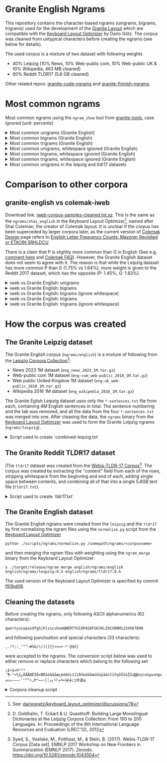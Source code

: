 # Granite English Ngrams

This repository contains the character-based ngrams (unigrams, bigrams, trigrams) used for the development of the [Granite Layout](https://github.com/fohrloop/granite-layout) which are compatible with the [Keyboard Layout Optimizer](https://github.com/dariogoetz/keyboard_layout_optimizer) by Dario Götz. The corpus was cleaned from untypical characters before creating the ngrams (see below for details).

The used  corpus is a mixture of two dataset with following weights

- 40% Leipzig (10% News, 10% Web-public com, 10% Web-public UK & 10% Wikipedia, 463 MB cleaned)
- 60% Reddit TLDR17 (5.6 GB cleaned)

Other related repos: [granite-code-ngrams](https://github.com/fohrloop/granite-code-ngrams) and [granite-finnish-ngrams](https://github.com/fohrloop/granite-finnish-ngrams).

# Most common ngrams

Most common ngrams using the `ngram_show` tool from [granite-tools](https://github.com/fohrloop/granite-tools), case ignored (unit: percents)
<details>
<summary>Most common unigrams (Granite English)</summary>

```
──────────────────── english ─────────────────────
   1: ␣ ▇▇▇▇▇▇▇▇▇▇▇▇▇▇▇▇▇▇▇▇▇▇▇ 17.74
   2: e ▇▇▇▇▇▇▇▇▇▇▇▇ 9.40
   3: t ▇▇▇▇▇▇▇▇▇ 7.27
   4: a ▇▇▇▇▇▇▇▇ 6.39
   5: o ▇▇▇▇▇▇▇▇ 6.01
   6: i ▇▇▇▇▇▇▇▇ 5.82
   7: n ▇▇▇▇▇▇▇ 5.42
   8: s ▇▇▇▇▇▇▇ 5.04
   9: r ▇▇▇▇▇▇ 4.50
  10: h ▇▇▇▇▇ 3.91
  11: l ▇▇▇▇ 3.28
  12: d ▇▇▇▇ 3.01
  13: u ▇▇▇ 2.28
  14: c ▇▇▇ 2.20
  15: m ▇▇▇ 2.09
  16: g ▇▇ 1.75
  17: y ▇▇ 1.66
  18: f ▇▇ 1.65
  19: w ▇▇ 1.61
  20: p ▇▇ 1.57
  21: b ▇▇ 1.25
  22: . ▇ 0.99
  23: v ▇ 0.85
  24: , ▇ 0.81
  25: k ▇ 0.73
  26: ⏎ ▇ 0.53
  27: ' ▇ 0.40
  28: x  0.16
  29: "  0.16
  30: -  0.16
  31: j  0.15
  32: 0  0.14
  33: 1  0.12
  34: (  0.10
  35: )  0.09
  36: 2  0.09
  37: q  0.07
  38: z  0.07
  39: 3  0.05
  40: 5  0.05
```
</details>

<details>
<summary>Most common bigrams (Granite English)</summary>

```
──────────────────── english ─────────────────────
   1: e␣ ▇▇▇▇▇▇▇▇▇▇▇▇▇▇▇▇▇▇▇▇▇▇ 2.94
   2: ␣t ▇▇▇▇▇▇▇▇▇▇▇▇▇▇▇▇▇▇ 2.47
   3: ␣a ▇▇▇▇▇▇▇▇▇▇▇▇▇▇▇ 2.02
   4: th ▇▇▇▇▇▇▇▇▇▇▇▇▇▇▇ 2.01
   5: s␣ ▇▇▇▇▇▇▇▇▇▇▇▇▇ 1.77
   6: t␣ ▇▇▇▇▇▇▇▇▇▇▇▇▇ 1.74
   7: he ▇▇▇▇▇▇▇▇▇▇▇▇ 1.66
   8: in ▇▇▇▇▇▇▇▇▇▇▇ 1.53
   9: d␣ ▇▇▇▇▇▇▇▇▇▇▇ 1.52
  10: ␣i ▇▇▇▇▇▇▇▇▇▇▇ 1.45
  11: an ▇▇▇▇▇▇▇▇▇ 1.21
  12: er ▇▇▇▇▇▇▇▇▇ 1.18
  13: ␣s ▇▇▇▇▇▇▇▇▇ 1.18
  14: n␣ ▇▇▇▇▇▇▇▇ 1.12
  15: ␣w ▇▇▇▇▇▇▇▇ 1.09
  16: re ▇▇▇▇▇▇▇▇ 1.07
  17: ␣o ▇▇▇▇▇▇▇ 0.99
  18: y␣ ▇▇▇▇▇▇▇ 0.97
  19: on ▇▇▇▇▇▇▇ 0.93
  20: r␣ ▇▇▇▇▇▇▇ 0.91
  21: nd ▇▇▇▇▇▇ 0.85
  22: o␣ ▇▇▇▇▇▇ 0.85
  23: at ▇▇▇▇▇▇ 0.83
  24: ␣h ▇▇▇▇▇▇ 0.81
  25: ␣b ▇▇▇▇▇▇ 0.80
  26: ,␣ ▇▇▇▇▇▇ 0.79
  27: ng ▇▇▇▇▇▇ 0.78
  28: en ▇▇▇▇▇▇ 0.78
  29: ␣m ▇▇▇▇▇▇ 0.77
  30: to ▇▇▇▇▇▇ 0.77
  31: ␣c ▇▇▇▇▇▇ 0.75
  32: ou ▇▇▇▇▇▇ 0.75
  33: or ▇▇▇▇▇ 0.73
  34: it ▇▇▇▇▇ 0.73
  35: ha ▇▇▇▇▇ 0.70
  36: ␣f ▇▇▇▇▇ 0.69
  37: st ▇▇▇▇▇ 0.67
  38: es ▇▇▇▇▇ 0.67
  39: te ▇▇▇▇▇ 0.64
  40: ed ▇▇▇▇▇ 0.64

```
</details>

<details>
<summary>Most common trigrams (Granite English)</summary>

```
──────────────────── english ─────────────────────
   1: ␣th ▇▇▇▇▇▇▇▇▇▇▇▇▇▇▇▇▇▇▇▇ 1.49
   2: the ▇▇▇▇▇▇▇▇▇▇▇▇▇▇▇▇ 1.17
   3: he␣ ▇▇▇▇▇▇▇▇▇▇▇▇▇ 0.97
   4: ing ▇▇▇▇▇▇▇▇▇ 0.67
   5: ␣an ▇▇▇▇▇▇▇▇▇ 0.66
   6: nd␣ ▇▇▇▇▇▇▇▇▇ 0.64
   7: ␣to ▇▇▇▇▇▇▇▇ 0.62
   8: and ▇▇▇▇▇▇▇▇ 0.59
   9: ng␣ ▇▇▇▇▇▇▇▇ 0.59
  10: to␣ ▇▇▇▇▇▇▇▇ 0.56
  11: ed␣ ▇▇▇▇▇▇▇ 0.50
  12: ␣in ▇▇▇▇▇▇ 0.44
  13: er␣ ▇▇▇▇▇▇ 0.42
  14: ␣of ▇▇▇▇▇▇ 0.42
  15: ␣a␣ ▇▇▇▇▇▇ 0.42
  16: of␣ ▇▇▇▇▇ 0.38
  17: ␣i␣ ▇▇▇▇▇ 0.37
  18: at␣ ▇▇▇▇▇ 0.36
  19: is␣ ▇▇▇▇▇ 0.36
  20: e␣t ▇▇▇▇▇ 0.35
  21: re␣ ▇▇▇▇▇ 0.34
  22: in␣ ▇▇▇▇ 0.33
  23: ␣be ▇▇▇▇ 0.32
  24: ␣co ▇▇▇▇ 0.31
  25: as␣ ▇▇▇▇ 0.31
  26: on␣ ▇▇▇▇ 0.30
  27: e␣a ▇▇▇▇ 0.30
  28: s␣a ▇▇▇▇ 0.30
  29: ␣ha ▇▇▇▇ 0.29
  30: hat ▇▇▇▇ 0.29
  31: or␣ ▇▇▇▇ 0.29
  32: her ▇▇▇▇ 0.28
  33: ly␣ ▇▇▇▇ 0.27
  34: ␣re ▇▇▇▇ 0.27
  35: t␣t ▇▇▇▇ 0.27
  36: d␣t ▇▇▇▇ 0.27
  37: ion ▇▇▇▇ 0.26
  38: ␣wa ▇▇▇▇ 0.26
  39: tha ▇▇▇ 0.26
  40: for ▇▇▇ 0.26
```

</details>


<details>
<summary>Most common unigrams, whitespace ignored (Granite English)</summary>

```
──────────────────── english ─────────────────────
   1: e ▇▇▇▇▇▇▇▇▇▇▇▇▇▇▇▇▇▇▇▇▇▇▇ 11.50
   2: t ▇▇▇▇▇▇▇▇▇▇▇▇▇▇▇▇▇▇ 8.89
   3: a ▇▇▇▇▇▇▇▇▇▇▇▇▇▇▇▇ 7.82
   4: o ▇▇▇▇▇▇▇▇▇▇▇▇▇▇▇ 7.36
   5: i ▇▇▇▇▇▇▇▇▇▇▇▇▇▇ 7.13
   6: n ▇▇▇▇▇▇▇▇▇▇▇▇▇ 6.63
   7: s ▇▇▇▇▇▇▇▇▇▇▇▇ 6.17
   8: r ▇▇▇▇▇▇▇▇▇▇▇ 5.51
   9: h ▇▇▇▇▇▇▇▇▇▇ 4.79
  10: l ▇▇▇▇▇▇▇▇ 4.02
  11: d ▇▇▇▇▇▇▇ 3.68
  12: u ▇▇▇▇▇▇ 2.79
  13: c ▇▇▇▇▇ 2.69
  14: m ▇▇▇▇▇ 2.56
  15: g ▇▇▇▇ 2.15
  16: y ▇▇▇▇ 2.03
  17: f ▇▇▇▇ 2.02
  18: w ▇▇▇▇ 1.97
  19: p ▇▇▇▇ 1.92
  20: b ▇▇▇ 1.53
  21: . ▇▇ 1.22
  22: v ▇▇ 1.04
  23: , ▇▇ 0.99
  24: k ▇▇ 0.89
  25: ' ▇ 0.49
  26: x  0.20
  27: "  0.20
  28: -  0.19
  29: j  0.19
  30: 0  0.17
  31: 1  0.14
  32: (  0.12
  33: )  0.11
  34: 2  0.11
  35: q  0.09
  36: z  0.08
  37: 3  0.06
  38: 5  0.06
  39: ?  0.06
  40: :  0.05
```
</details>

<details>
<summary>Most common bigrams, whitespace ignored (Granite English)</summary>

```
──────────────────── english ─────────────────────
   1: th ▇▇▇▇▇▇▇▇▇▇▇▇▇▇▇▇▇▇▇▇▇▇ 3.14
   2: he ▇▇▇▇▇▇▇▇▇▇▇▇▇▇▇▇▇▇ 2.60
   3: in ▇▇▇▇▇▇▇▇▇▇▇▇▇▇▇▇▇ 2.39
   4: an ▇▇▇▇▇▇▇▇▇▇▇▇▇ 1.90
   5: er ▇▇▇▇▇▇▇▇▇▇▇▇▇ 1.84
   6: re ▇▇▇▇▇▇▇▇▇▇▇▇ 1.67
   7: on ▇▇▇▇▇▇▇▇▇▇ 1.46
   8: nd ▇▇▇▇▇▇▇▇▇ 1.33
   9: at ▇▇▇▇▇▇▇▇▇ 1.30
  10: ng ▇▇▇▇▇▇▇▇▇ 1.23
  11: en ▇▇▇▇▇▇▇▇▇ 1.22
  12: to ▇▇▇▇▇▇▇▇ 1.21
  13: ou ▇▇▇▇▇▇▇▇ 1.17
  14: or ▇▇▇▇▇▇▇▇ 1.15
  15: it ▇▇▇▇▇▇▇▇ 1.14
  16: ha ▇▇▇▇▇▇▇▇ 1.10
  17: st ▇▇▇▇▇▇▇ 1.05
  18: es ▇▇▇▇▇▇▇ 1.04
  19: te ▇▇▇▇▇▇▇ 1.00
  20: ed ▇▇▇▇▇▇▇ 1.00
  21: ar ▇▇▇▇▇▇▇ 0.98
  22: al ▇▇▇▇▇▇▇ 0.97
  23: ti ▇▇▇▇▇▇▇ 0.96
  24: is ▇▇▇▇▇▇▇ 0.95
  25: ve ▇▇▇▇▇▇▇ 0.93
  26: me ▇▇▇▇▇▇ 0.89
  27: as ▇▇▇▇▇▇ 0.87
  28: nt ▇▇▇▇▇▇ 0.85
  29: hi ▇▇▇▇▇▇ 0.81
  30: se ▇▇▇▇▇▇ 0.81
  31: le ▇▇▇▇▇▇ 0.78
  32: ea ▇▇▇▇▇ 0.75
  33: ll ▇▇▇▇▇ 0.72
  34: of ▇▇▇▇▇ 0.69
  35: ne ▇▇▇▇▇ 0.67
  36: co ▇▇▇▇ 0.63
  37: ro ▇▇▇▇ 0.62
  38: de ▇▇▇▇ 0.60
  39: be ▇▇▇▇ 0.59
  40: ri ▇▇▇▇ 0.58
```
</details>


<details>
<summary>Most common trigrams, whitespace ignored (Granite English)</summary>

```
──────────────────── english ─────────────────────
   1: the ▇▇▇▇▇▇▇▇▇▇▇▇▇▇▇▇▇▇▇▇ 2.49
   2: ing ▇▇▇▇▇▇▇▇▇▇▇ 1.43
   3: and ▇▇▇▇▇▇▇▇▇▇ 1.26
   4: hat ▇▇▇▇▇ 0.61
   5: her ▇▇▇▇▇ 0.60
   6: ion ▇▇▇▇▇ 0.56
   7: tha ▇▇▇▇ 0.55
   8: for ▇▇▇▇ 0.55
   9: ent ▇▇▇▇ 0.53
  10: thi ▇▇▇▇ 0.50
  11: all ▇▇▇▇ 0.47
  12: tio ▇▇▇▇ 0.45
  13: ver ▇▇▇ 0.42
  14: you ▇▇▇ 0.42
  15: ter ▇▇▇ 0.40
  16: ere ▇▇▇ 0.38
  17: his ▇▇▇ 0.38
  18: ith ▇▇▇ 0.36
  19: wit ▇▇▇ 0.35
  20: was ▇▇▇ 0.33
  21: eve ▇▇▇ 0.33
  22: ati ▇▇▇ 0.33
  23: out ▇▇▇ 0.33
  24: rea ▇▇▇ 0.32
  25: ate ▇▇▇ 0.32
  26: are ▇▇▇ 0.31
  27: ome ▇▇ 0.29
  28: hin ▇▇ 0.29
  29: ave ▇▇ 0.28
  30: ers ▇▇ 0.28
  31: one ▇▇ 0.28
  32: our ▇▇ 0.27
  33: ted ▇▇ 0.26
  34: hav ▇▇ 0.25
  35: not ▇▇ 0.25
  36: com ▇▇ 0.25
  37: con ▇▇ 0.25
  38: but ▇▇ 0.24
  39: sta ▇▇ 0.24
  40: n't ▇▇ 0.24
```
</details>

<details>
<summary>Most common unigrams in the leipzig and tldr17 datasets</summary>

This compares `leipzig` to `tldr17` dataset.

```
─────────────────────leipzig────────────────────── ──────────────────────tldr17──────────────────────
 1: ␣ ▇▇▇▇▇▇▇▇▇▇▇▇▇▇▇▇▇▇▇▇▇▇▇▇▇ 15.84                1 ( +0): ␣ ▇▇▇▇▇▇▇▇▇▇▇▇▇▇▇▇▇▇▇▇▇▇▇▇▇ 19.00
 2: e ▇▇▇▇▇▇▇▇▇▇▇▇▇▇▇ 9.67                           2 ( +0): e ▇▇▇▇▇▇▇▇▇▇▇▇ 9.23
 3: t ▇▇▇▇▇▇▇▇▇▇▇ 7.15                               3 ( +0): t ▇▇▇▇▇▇▇▇▇▇ 7.35
 4: a ▇▇▇▇▇▇▇▇▇▇ 6.63                                4 ( +0): a ▇▇▇▇▇▇▇▇ 6.23
 5: o ▇▇▇▇▇▇▇▇▇▇ 6.06                                5 ( +0): o ▇▇▇▇▇▇▇▇ 5.99
 6: i ▇▇▇▇▇▇▇▇▇ 5.93                                 6 ( +0): i ▇▇▇▇▇▇▇▇ 5.75
 7: n ▇▇▇▇▇▇▇▇▇ 5.69                                 7 ( +0): n ▇▇▇▇▇▇▇ 5.24
 8: s ▇▇▇▇▇▇▇▇ 5.33                                  8 ( +0): s ▇▇▇▇▇▇ 4.85
 9: r ▇▇▇▇▇▇▇▇ 5.12                                  9 ( +0): r ▇▇▇▇▇ 4.09
10: h ▇▇▇▇▇▇ 3.66                                   10 ( +0): h ▇▇▇▇▇ 4.08
11: l ▇▇▇▇▇ 3.35                                    11 ( +0): l ▇▇▇▇ 3.23
12: d ▇▇▇▇▇ 3.02                                    12 ( +0): d ▇▇▇▇ 3.00
13: c ▇▇▇▇ 2.65                                     13 ( +1): u ▇▇▇ 2.29
14: u ▇▇▇▇ 2.26                                     14 ( +1): m ▇▇▇ 2.16
15: m ▇▇▇ 1.99                                      15 ( -2): c ▇▇ 1.89
16: p ▇▇▇ 1.75                                      16 ( +2): g ▇▇ 1.83
17: f ▇▇▇ 1.75                                      17 ( +2): y ▇▇ 1.82
18: g ▇▇▇ 1.64                                      18 ( +2): w ▇▇ 1.75
19: y ▇▇ 1.43                                       19 ( -2): f ▇▇ 1.59
20: w ▇▇ 1.41                                       20 ( -4): p ▇▇ 1.45
21: b ▇▇ 1.22                                       21 ( +0): b ▇▇ 1.27
22: . ▇ 0.92                                        22 ( +0): . ▇ 1.05
23: v ▇ 0.90                                        23 ( +0): v ▇ 0.82
24: ⏎ ▇ 0.86                                        24 ( +2): k ▇ 0.82
25: , ▇ 0.81                                        25 ( +0): , ▇ 0.80
26: k ▇ 0.60                                        26 ( +1): ' ▇ 0.49
27: '  0.26                                         27 ( -3): ⏎  0.31
28: -  0.23                                         28 ( +5): j  0.16
29: 0  0.20                                         29 ( +3): x  0.16
30: "  0.19                                         30 ( +0): "  0.14
31: 1  0.18                                         31 ( +7): (  0.11
32: x  0.17                                         32 ( -4): -  0.11
33: j  0.14                                         33 ( +6): )  0.11
34: 2  0.13                                         34 ( -5): 0  0.09
35: q  0.09                                         35 ( -4): 1  0.07
36: z  0.08                                         36 (+11): ?  0.07
37: 9  0.08                                         37 ( -3): 2  0.06
38: (  0.07                                         38 ( -2): z  0.06
39: )  0.07                                         39 ( -4): q  0.06
40: 3  0.06                                         40 (+10): /  0.05
47: ?  0.03                                         42 ( -2): 3  0.04
50: /  0.02                                         48 (-11): 9  0.02
```
</details>

# Comparison to other corpora

## granite-english vs colemak-iweb

Download link: [iweb-corpus-samples-cleaned.txt.xz](https://colemak.com/pub/corpus/iweb-corpus-samples-cleaned.txt.xz). This is the same as the `ngrams/shai_english` in the Keyboard Layout Optimizer[^shai], named after Shai Coleman, the creator of Colemak layout. It is unclear if the corpus has been superceded by larger corpora later, as the current version of [Colemak Design](https://colemak.com/Design) page refers to [English Letter Frequency Counts: Mayzner Revisited or ETAOIN SRHLDCU](https://norvig.com/mayzner.html)

There is a claim that P is slightly more common than G in English (See e.g. [comment here](https://forum.colemak.com/topic/362-dear-shai-g-is-more-frequent-than-p/#p2357) and [Colemak FAQ](https://colemak.com/Design_FAQ)). However, the Granite English dataset does not seem to agree with it. The reason is that while the Leipzig dataset has more common P than G (1.75% vs 1.64%), more weight is given to the Reddit 2017 dataset, which has the opposite (P: 1.45%, G: 1.83%).

<details>
<summary>iweb vs Granite English: unigrams</summary>

```
───────────────────────iweb─────────────────────── ─────────────────────english──────────────────────
 1: ␣  ▇▇▇▇▇▇▇▇▇▇▇▇▇▇▇▇▇▇▇▇▇▇▇ 16.84                1 (+0): ␣   ▇▇▇▇▇▇▇▇▇▇▇▇▇▇▇▇▇▇▇▇▇▇▇▇ 17.74
 2: e  ▇▇▇▇▇▇▇▇▇▇▇▇▇ 9.59                           2 (+0): e   ▇▇▇▇▇▇▇▇▇▇▇▇▇ 9.40
 3: t  ▇▇▇▇▇▇▇▇▇▇ 7.28                              3 (+0): t   ▇▇▇▇▇▇▇▇▇▇ 7.27
 4: a  ▇▇▇▇▇▇▇▇▇ 6.50                               4 (+0): a   ▇▇▇▇▇▇▇▇▇ 6.39
 5: o  ▇▇▇▇▇▇▇▇ 6.22                                5 (+0): o   ▇▇▇▇▇▇▇▇ 6.01
 6: i  ▇▇▇▇▇▇▇▇ 5.81                                6 (+0): i   ▇▇▇▇▇▇▇▇ 5.82
 7: n  ▇▇▇▇▇▇▇▇ 5.54                                7 (+0): n   ▇▇▇▇▇▇▇ 5.42
 8: s  ▇▇▇▇▇▇▇ 5.24                                 8 (+0): s   ▇▇▇▇▇▇▇ 5.04
 9: r  ▇▇▇▇▇▇▇ 4.93                                 9 (+0): r   ▇▇▇▇▇▇ 4.50
10: h  ▇▇▇▇▇ 3.73                                  10 (+0): h   ▇▇▇▇▇ 3.91
11: l  ▇▇▇▇▇ 3.38                                  11 (+0): l   ▇▇▇▇ 3.28
12: d  ▇▇▇▇ 2.96                                   12 (+0): d   ▇▇▇▇ 3.01
13: c  ▇▇▇ 2.53                                    13 (+1): u   ▇▇▇ 2.28
14: u  ▇▇▇ 2.36                                    14 (-1): c   ▇▇▇ 2.20
15: m  ▇▇▇ 1.98                                    15 (+0): m   ▇▇▇ 2.09
16: f  ▇▇ 1.74                                     16 (+2): g   ▇▇ 1.75
17: p  ▇▇ 1.71                                     17 (+2): y   ▇▇ 1.66
18: g  ▇▇ 1.67                                     18 (-2): f   ▇▇ 1.65
19: y  ▇▇ 1.57                                     19 (+1): w   ▇▇ 1.61
20: w  ▇▇ 1.47                                     20 (-3): p   ▇▇ 1.57
21: b  ▇▇ 1.22                                     21 (+0): b   ▇▇ 1.25
22: .  ▇ 0.89                                      22 (+0): .   ▇ 0.99
23: v  ▇ 0.87                                      23 (+0): v   ▇ 0.85
24: ,  ▇ 0.82                                      24 (+0): ,   ▇ 0.81
25: k  ▇ 0.65                                      25 (+0): k   ▇ 0.73
26: ⏎   0.35                                       26 (+0): ⏎   ▇ 0.53
27: -   0.21                                       27 (+1): '   ▇ 0.40
28: '   0.21                                       28 (+1): x    0.16
29: x   0.18                                       29 (+1): "    0.16
30: "   0.15                                       30 (-3): -    0.16
31: 0   0.15                                       31 (+1): j    0.15
32: j   0.14                                       32 (-1): 0    0.14
33: 1   0.13                                       33 (+0): 1    0.12
34: 2   0.10                                       34 (+4): (    0.10
35: q   0.08                                       35 (+2): )    0.09
36: z   0.08                                       36 (-2): 2    0.09
37: )   0.08                                       37 (-2): q    0.07
38: (   0.08                                       38 (-2): z    0.07
39: :   0.06                                       39 (+2): 3    0.05
40: 5   0.05                                       40 (+0): 5    0.05
41: 3   0.05                                       41 (+2): ?    0.05
42: 9   0.04                                       42 (-3): :    0.04
43: ?   0.04                                       43 (-1): 9    0.04
44: 4   0.04                                       44 (+0): 4    0.04
45: !   0.04                                       45 (+4): /    0.04
46: 6   0.04                                       46 (+0): 6    0.03
47: 8   0.03                                       47 (+0): 8    0.03
48: 7   0.03                                       48 (+0): 7    0.03
49: /   0.02                                       49 (-4): !    0.03
50: ;   0.02                                       50 (+0): ;    0.01
51: $   0.01                                       51 (+0): $    0.01
52: %   0.01                                       52 (+0): %    0.01
53: &   0.01                                       53 (???): ]   0.01
54: +   0.01                                       54 (???): [   0.01
55: *   0.00                                       55 (+1): >    0.01
56: >   0.00                                       56 (-3): &    0.01
57: =   0.00                                       57 (-3): +    0.00
58: #   0.00                                       58 (-3): *    0.00
59: @   0.00                                       59 (-2): =    0.00
60: <   0.00                                       60 (???): ^   0.00
61:     0.00                                       61 (???): ~   0.00
62: ’   0.00                                       62 (???): _   0.00
63: ”   0.00                                       63 (-5): #    0.00
64: “   0.00                                       64 (???): €   0.00
65: —   0.00                                       65 (???): |   0.00
66: ü   0.00                                       66 (-6): <    0.00
67: –   0.00                                       67 (-8): @    0.00
68: •   0.00                                       68 (???): \   0.00
69: ¢   0.00                                       69 (???): {   0.00
70: ´   0.00                                       70 (???): }   0.00
71: é   0.00                                       71 (???): `   0.00
72: ʼ   0.00                                       ??? (???): и  0.00
73: ®   0.00                                       ??? (???): ⅔  0.00
74: ¤   0.00                                       ??? (???): ¢  0.00
75: ‐   0.00                                       ??? (???): ä  0.00
76: §   0.00                                       ??? (???): ⅓  0.00
77: ä   0.00                                       ??? (???): ®  0.00
78: ⅓   0.00                                       ??? (???): ʼ  0.00
79: ′   0.00                                       ??? (???): ´  0.00
80: ć   0.00                                       ??? (???): §  0.00
81: →   0.00                                       ??? (???): ­  0.00
82: и   0.00                                       ??? (???): —  0.00
83: ⅔   0.00                                       ??? (???):    0.00
84: ⅜   0.00                                       ??? (???): ′  0.00
85: ¬   0.00                                       ??? (???): ‐  0.00
86: ­   0.00                                       ??? (???): ·  0.00
87: ›   0.00                                       ??? (???): ”  0.00
88: ö   0.00                                       ??? (???): ⅛  0.00
89: ☺   0.00                                       ??? (???): •  0.00
90: ·   0.00                                       ??? (???): â  0.00
91: °   0.00                                       ??? (???): ÷  0.00
92: ÷   0.00                                       ??? (???): ö  0.00
93: â   0.00                                       ??? (???): “  0.00
94: ⅛   0.00                                       ??? (???): ü  0.00
???: [  0.00                                       ??? (???): ⅜  0.00
???: ^  0.00                                       ??? (???): é  0.00
???: ]  0.00                                       ??? (???): ć  0.00
???: ~  0.00                                       ??? (???): →  0.00
???: {  0.00                                       ??? (???): ›  0.00
???: €  0.00                                       ??? (???): ¬  0.00
???: \  0.00                                       ??? (???): ☺  0.00
???: `  0.00                                       ??? (???): °  0.00
???: _  0.00                                       ??? (???): –  0.00
???: }  0.00                                       ??? (???): ¤  0.00
???: |  0.00                                       ??? (???): ’  0.00
```
</details>

<details>
<summary>iweb vs Granite English: bigrams</summary>

```
───────────────────────iweb─────────────────────── ─────────────────────english──────────────────────
 1: e␣ ▇▇▇▇▇▇▇▇▇▇▇▇▇▇▇▇▇▇▇▇▇▇▇▇ 2.94                 1 ( +0): e␣ ▇▇▇▇▇▇▇▇▇▇▇▇▇▇▇▇▇▇▇▇▇▇▇▇ 2.94
 2: ␣t ▇▇▇▇▇▇▇▇▇▇▇▇▇▇▇▇▇▇▇▇ 2.50                     2 ( +0): ␣t ▇▇▇▇▇▇▇▇▇▇▇▇▇▇▇▇▇▇▇▇ 2.47
 3: th ▇▇▇▇▇▇▇▇▇▇▇▇▇▇▇▇▇ 2.03                        3 ( +1): ␣a ▇▇▇▇▇▇▇▇▇▇▇▇▇▇▇▇ 2.02
 4: ␣a ▇▇▇▇▇▇▇▇▇▇▇▇▇▇▇▇ 1.99                         4 ( -1): th ▇▇▇▇▇▇▇▇▇▇▇▇▇▇▇▇ 2.01
 5: s␣ ▇▇▇▇▇▇▇▇▇▇▇▇▇▇▇ 1.84                          5 ( +0): s␣ ▇▇▇▇▇▇▇▇▇▇▇▇▇▇ 1.77
 6: he ▇▇▇▇▇▇▇▇▇▇▇▇▇▇ 1.66                           6 ( +2): t␣ ▇▇▇▇▇▇▇▇▇▇▇▇▇▇ 1.74
 7: in ▇▇▇▇▇▇▇▇▇▇▇▇▇ 1.55                            7 ( -1): he ▇▇▇▇▇▇▇▇▇▇▇▇▇▇ 1.66
 8: t␣ ▇▇▇▇▇▇▇▇▇▇▇▇ 1.49                             8 ( -1): in ▇▇▇▇▇▇▇▇▇▇▇▇ 1.53
 9: d␣ ▇▇▇▇▇▇▇▇▇▇▇ 1.40                              9 ( +0): d␣ ▇▇▇▇▇▇▇▇▇▇▇▇ 1.52
10: an ▇▇▇▇▇▇▇▇▇▇ 1.25                              10 ( +3): ␣i ▇▇▇▇▇▇▇▇▇▇▇▇ 1.45
11: er ▇▇▇▇▇▇▇▇▇▇ 1.21                              11 ( -1): an ▇▇▇▇▇▇▇▇▇▇ 1.21
12: n␣ ▇▇▇▇▇▇▇▇▇▇ 1.20                              12 ( -1): er ▇▇▇▇▇▇▇▇▇▇ 1.18
13: ␣i ▇▇▇▇▇▇▇▇▇▇ 1.20                              13 ( +2): ␣s ▇▇▇▇▇▇▇▇▇▇ 1.18
14: re ▇▇▇▇▇▇▇▇▇ 1.14                               14 ( -2): n␣ ▇▇▇▇▇▇▇▇▇ 1.12
15: ␣s ▇▇▇▇▇▇▇▇▇ 1.12                               15 ( +4): ␣w ▇▇▇▇▇▇▇▇▇ 1.09
16: ␣o ▇▇▇▇▇▇▇▇▇ 1.06                               16 ( -2): re ▇▇▇▇▇▇▇▇▇ 1.07
17: on ▇▇▇▇▇▇▇▇ 0.99                                17 ( -1): ␣o ▇▇▇▇▇▇▇▇ 0.99
18: r␣ ▇▇▇▇▇▇▇▇ 0.97                                18 ( +4): y␣ ▇▇▇▇▇▇▇▇ 0.97
19: ␣w ▇▇▇▇▇▇▇▇ 0.95                                19 ( -2): on ▇▇▇▇▇▇▇▇ 0.93
20: ␣c ▇▇▇▇▇▇▇ 0.86                                 20 ( -2): r␣ ▇▇▇▇▇▇▇ 0.91
21: at ▇▇▇▇▇▇▇ 0.86                                 21 ( +3): nd ▇▇▇▇▇▇▇ 0.85
22: y␣ ▇▇▇▇▇▇▇ 0.84                                 22 ( +6): o␣ ▇▇▇▇▇▇▇ 0.85
23: or ▇▇▇▇▇▇▇ 0.83                                 23 ( -2): at ▇▇▇▇▇▇▇ 0.83
24: nd ▇▇▇▇▇▇▇ 0.83                                 24 (+17): ␣h ▇▇▇▇▇▇▇ 0.81
25: en ▇▇▇▇▇▇▇ 0.80                                 25 ( +6): ␣b ▇▇▇▇▇▇▇ 0.80
26: ,␣ ▇▇▇▇▇▇ 0.79                                  26 ( +0): ,␣ ▇▇▇▇▇▇ 0.79
27: es ▇▇▇▇▇▇ 0.79                                  27 ( +5): ng ▇▇▇▇▇▇ 0.78
28: o␣ ▇▇▇▇▇▇ 0.77                                  28 ( -3): en ▇▇▇▇▇▇ 0.78
29: to ▇▇▇▇▇▇ 0.76                                  29 (+11): ␣m ▇▇▇▇▇▇ 0.77
30: ou ▇▇▇▇▇▇ 0.76                                  30 ( -1): to ▇▇▇▇▇▇ 0.77
31: ␣b ▇▇▇▇▇▇ 0.75                                  31 (-11): ␣c ▇▇▇▇▇▇ 0.75
32: ng ▇▇▇▇▇▇ 0.73                                  32 ( -2): ou ▇▇▇▇▇▇ 0.75
33: it ▇▇▇▇▇▇ 0.72                                  33 (-10): or ▇▇▇▇▇▇ 0.73
34: te ▇▇▇▇▇▇ 0.70                                  34 ( -1): it ▇▇▇▇▇▇ 0.73
35: ␣f ▇▇▇▇▇▇ 0.70                                  35 (+10): ha ▇▇▇▇▇▇ 0.70
36: ti ▇▇▇▇▇▇ 0.69                                  36 ( -1): ␣f ▇▇▇▇▇▇ 0.69
37: st ▇▇▇▇▇▇ 0.69                                  37 ( +0): st ▇▇▇▇▇ 0.67
38: ar ▇▇▇▇▇▇ 0.68                                  38 (-11): es ▇▇▇▇▇ 0.67
39: ␣p ▇▇▇▇▇ 0.67                                   39 ( -5): te ▇▇▇▇▇ 0.64
40: ␣m ▇▇▇▇▇ 0.64                                   40 ( +4): ed ▇▇▇▇▇ 0.64
41: ␣h ▇▇▇▇▇ 0.64                                   41 ( -3): ar ▇▇▇▇▇ 0.62
44: ed ▇▇▇▇▇ 0.63                                   43 ( -7): ti ▇▇▇▇▇ 0.61
45: ha ▇▇▇▇▇ 0.61                                   46 ( -7): ␣p ▇▇▇▇▇ 0.61
```
</details>

<details>
<summary>iweb vs Granite English: bigrams (ignore whitespace)</summary>

```
───────────────────────iweb─────────────────────── ─────────────────────english──────────────────────
 1: th ▇▇▇▇▇▇▇▇▇▇▇▇▇▇▇▇▇▇▇▇▇▇▇▇ 3.10                1 (+0): th ▇▇▇▇▇▇▇▇▇▇▇▇▇▇▇▇▇▇▇▇▇▇▇▇▇ 3.14
 2: he ▇▇▇▇▇▇▇▇▇▇▇▇▇▇▇▇▇▇▇▇ 2.53                    2 (+0): he ▇▇▇▇▇▇▇▇▇▇▇▇▇▇▇▇▇▇▇▇▇ 2.60
 3: in ▇▇▇▇▇▇▇▇▇▇▇▇▇▇▇▇▇▇ 2.36                      3 (+0): in ▇▇▇▇▇▇▇▇▇▇▇▇▇▇▇▇▇▇▇ 2.39
 4: an ▇▇▇▇▇▇▇▇▇▇▇▇▇▇▇ 1.90                         4 (+0): an ▇▇▇▇▇▇▇▇▇▇▇▇▇▇▇ 1.90
 5: er ▇▇▇▇▇▇▇▇▇▇▇▇▇▇ 1.85                          5 (+0): er ▇▇▇▇▇▇▇▇▇▇▇▇▇▇▇ 1.84
 6: re ▇▇▇▇▇▇▇▇▇▇▇▇▇▇ 1.74                          6 (+0): re ▇▇▇▇▇▇▇▇▇▇▇▇▇ 1.67
 7: on ▇▇▇▇▇▇▇▇▇▇▇▇ 1.51                            7 (+0): on ▇▇▇▇▇▇▇▇▇▇▇▇ 1.46
 8: at ▇▇▇▇▇▇▇▇▇▇ 1.31                              8 (+2): nd ▇▇▇▇▇▇▇▇▇▇▇ 1.33
 9: or ▇▇▇▇▇▇▇▇▇▇ 1.27                              9 (-1): at ▇▇▇▇▇▇▇▇▇▇ 1.30
10: nd ▇▇▇▇▇▇▇▇▇▇ 1.27                             10 (+5): ng ▇▇▇▇▇▇▇▇▇▇ 1.23
11: en ▇▇▇▇▇▇▇▇▇ 1.22                              11 (+0): en ▇▇▇▇▇▇▇▇▇▇ 1.22
12: es ▇▇▇▇▇▇▇▇▇ 1.20                              12 (+1): to ▇▇▇▇▇▇▇▇▇▇ 1.21
13: to ▇▇▇▇▇▇▇▇▇ 1.16                              13 (+1): ou ▇▇▇▇▇▇▇▇▇ 1.17
14: ou ▇▇▇▇▇▇▇▇▇ 1.16                              14 (-5): or ▇▇▇▇▇▇▇▇▇ 1.15
15: ng ▇▇▇▇▇▇▇▇▇ 1.11                              15 (+1): it ▇▇▇▇▇▇▇▇▇ 1.14
16: it ▇▇▇▇▇▇▇▇ 1.09                               16 (+8): ha ▇▇▇▇▇▇▇▇▇ 1.10
17: te ▇▇▇▇▇▇▇▇ 1.07                               17 (+2): st ▇▇▇▇▇▇▇▇ 1.05
18: ti ▇▇▇▇▇▇▇▇ 1.06                               18 (-6): es ▇▇▇▇▇▇▇▇ 1.04
19: st ▇▇▇▇▇▇▇▇ 1.05                               19 (-2): te ▇▇▇▇▇▇▇▇ 1.00
20: ar ▇▇▇▇▇▇▇▇ 1.03                               20 (+3): ed ▇▇▇▇▇▇▇▇ 1.00
21: al ▇▇▇▇▇▇▇ 0.97                                21 (-1): ar ▇▇▇▇▇▇▇▇ 0.98
22: is ▇▇▇▇▇▇▇ 0.96                                22 (-1): al ▇▇▇▇▇▇▇▇ 0.97
23: ed ▇▇▇▇▇▇▇ 0.96                                23 (-5): ti ▇▇▇▇▇▇▇▇ 0.96
24: ha ▇▇▇▇▇▇▇ 0.93                                24 (-2): is ▇▇▇▇▇▇▇▇ 0.95
25: nt ▇▇▇▇▇▇▇ 0.90                                25 (+1): ve ▇▇▇▇▇▇▇ 0.93
26: ve ▇▇▇▇▇▇▇ 0.86                                26 (+6): me ▇▇▇▇▇▇▇ 0.89
27: le ▇▇▇▇▇▇ 0.84                                 27 (+2): as ▇▇▇▇▇▇▇ 0.87
28: se ▇▇▇▇▇▇ 0.84                                 28 (-3): nt ▇▇▇▇▇▇▇ 0.85
29: as ▇▇▇▇▇▇ 0.79                                 29 (+9): hi ▇▇▇▇▇▇ 0.81
30: ea ▇▇▇▇▇▇ 0.77                                 30 (-2): se ▇▇▇▇▇▇ 0.81
31: of ▇▇▇▇▇▇ 0.76                                 31 (-4): le ▇▇▇▇▇▇ 0.78
32: me ▇▇▇▇▇▇ 0.76                                 32 (-2): ea ▇▇▇▇▇▇ 0.75
33: co ▇▇▇▇▇▇ 0.71                                 33 (+1): ll ▇▇▇▇▇▇ 0.72
34: ll ▇▇▇▇▇ 0.70                                  34 (-3): of ▇▇▇▇▇ 0.69
35: ro ▇▇▇▇▇ 0.69                                  35 (+1): ne ▇▇▇▇▇ 0.67
36: ne ▇▇▇▇▇ 0.69                                  36 (-3): co ▇▇▇▇▇ 0.63
37: de ▇▇▇▇▇ 0.67                                  37 (-2): ro ▇▇▇▇▇ 0.62
38: hi ▇▇▇▇▇ 0.66                                  38 (-1): de ▇▇▇▇▇ 0.60
39: ri ▇▇▇▇▇ 0.62                                  39 (+9): be ▇▇▇▇▇ 0.59
40: li ▇▇▇▇▇ 0.60                                  40 (-1): ri ▇▇▇▇▇ 0.58
48: be ▇▇▇▇ 0.54                                   41 (-1): li ▇▇▇▇▇ 0.58
```
</details>

<details>
<summary>iweb vs Granite English: trigrams</summary>

```
───────────────────────iweb─────────────────────── ─────────────────────english──────────────────────
 1: ␣th  ▇▇▇▇▇▇▇▇▇▇▇▇▇▇▇▇▇▇▇▇▇ 1.57                   1 (  +0): ␣th ▇▇▇▇▇▇▇▇▇▇▇▇▇▇▇▇▇▇▇▇▇ 1.49
 2: the  ▇▇▇▇▇▇▇▇▇▇▇▇▇▇▇▇▇ 1.29                       2 (  +0): the ▇▇▇▇▇▇▇▇▇▇▇▇▇▇▇▇ 1.17
 3: he␣  ▇▇▇▇▇▇▇▇▇▇▇▇▇▇ 1.03                          3 (  +0): he␣ ▇▇▇▇▇▇▇▇▇▇▇▇▇▇ 0.97
 4: ␣an  ▇▇▇▇▇▇▇▇ 0.63                                4 (  +1): ing ▇▇▇▇▇▇▇▇▇ 0.67
 5: ing  ▇▇▇▇▇▇▇▇ 0.61                                5 (  -1): ␣an ▇▇▇▇▇▇▇▇▇ 0.66
 6: nd␣  ▇▇▇▇▇▇▇▇ 0.61                                6 (  +0): nd␣ ▇▇▇▇▇▇▇▇▇ 0.64
 7: and  ▇▇▇▇▇▇▇▇ 0.59                                7 (  +1): ␣to ▇▇▇▇▇▇▇▇▇ 0.62
 8: ␣to  ▇▇▇▇▇▇▇▇ 0.58                                8 (  -1): and ▇▇▇▇▇▇▇▇ 0.59
 9: ng␣  ▇▇▇▇▇▇▇ 0.54                                 9 (  +0): ng␣ ▇▇▇▇▇▇▇▇ 0.59
10: to␣  ▇▇▇▇▇▇▇ 0.53                                10 (  +0): to␣ ▇▇▇▇▇▇▇▇ 0.56
11: ␣in  ▇▇▇▇▇▇▇ 0.50                                11 (  +1): ed␣ ▇▇▇▇▇▇▇ 0.50
12: ed␣  ▇▇▇▇▇▇ 0.48                                 12 (  -1): ␣in ▇▇▇▇▇▇ 0.44
13: ␣of  ▇▇▇▇▇▇ 0.47                                 13 (  +3): er␣ ▇▇▇▇▇▇ 0.42
14: of␣  ▇▇▇▇▇▇ 0.43                                 14 (  -1): ␣of ▇▇▇▇▇▇ 0.42
15: ␣a␣  ▇▇▇▇▇ 0.40                                  15 (  +0): ␣a␣ ▇▇▇▇▇▇ 0.42
16: er␣  ▇▇▇▇▇ 0.40                                  16 (  -2): of␣ ▇▇▇▇▇ 0.38
17: is␣  ▇▇▇▇▇ 0.36                                  17 (+105): ␣i␣ ▇▇▇▇▇ 0.37
18: in␣  ▇▇▇▇▇ 0.35                                  18 (  +7): at␣ ▇▇▇▇▇ 0.36
19: ␣co  ▇▇▇▇▇ 0.35                                  19 (  -2): is␣ ▇▇▇▇▇ 0.36
20: re␣  ▇▇▇▇▇ 0.35                                  20 (  +2): e␣t ▇▇▇▇▇ 0.35
21: on␣  ▇▇▇▇▇ 0.35                                  21 (  -1): re␣ ▇▇▇▇▇ 0.34
22: e␣t  ▇▇▇▇▇ 0.34                                  22 (  -4): in␣ ▇▇▇▇▇ 0.33
23: s␣a  ▇▇▇▇ 0.33                                   23 (  +8): ␣be ▇▇▇▇ 0.32
24: ion  ▇▇▇▇ 0.33                                   24 (  -5): ␣co ▇▇▇▇ 0.31
25: at␣  ▇▇▇▇ 0.32                                   25 ( +12): as␣ ▇▇▇▇ 0.31
26: or␣  ▇▇▇▇ 0.32                                   26 (  -5): on␣ ▇▇▇▇ 0.30
27: es␣  ▇▇▇▇ 0.30                                   27 (  +1): e␣a ▇▇▇▇ 0.30
28: e␣a  ▇▇▇▇ 0.30                                   28 (  -5): s␣a ▇▇▇▇ 0.30
29: ent  ▇▇▇▇ 0.29                                   29 ( +15): ␣ha ▇▇▇▇ 0.29
30: ␣re  ▇▇▇▇ 0.29                                   30 ( +13): hat ▇▇▇▇ 0.29
31: ␣be  ▇▇▇▇ 0.29                                   31 (  -5): or␣ ▇▇▇▇ 0.29
32: for  ▇▇▇▇ 0.28                                   32 ( +18): her ▇▇▇▇ 0.28
33: you  ▇▇▇▇ 0.27                                   33 ( +18): ly␣ ▇▇▇▇ 0.27
34: ␣fo  ▇▇▇▇ 0.27                                   34 (  -4): ␣re ▇▇▇▇ 0.27
35: ␣yo  ▇▇▇▇ 0.27                                   35 (  +7): t␣t ▇▇▇▇ 0.27
36: tio  ▇▇▇▇ 0.26                                   36 (  +5): d␣t ▇▇▇▇ 0.27
37: as␣  ▇▇▇ 0.26                                    37 ( -13): ion ▇▇▇▇ 0.26
38: ␣wi  ▇▇▇ 0.26                                    38 ( +32): ␣wa ▇▇▇▇ 0.26
39: n␣t  ▇▇▇ 0.25                                    39 (  +7): tha ▇▇▇▇ 0.26
40: s␣t  ▇▇▇ 0.25                                    40 (  -8): for ▇▇▇▇ 0.26
41: d␣t  ▇▇▇ 0.25                                    41 ( -14): es␣ ▇▇▇▇ 0.26
42: t␣t  ▇▇▇ 0.24                                    42 ( -13): ent ▇▇▇ 0.25
43: hat  ▇▇▇ 0.23                                    44 ( -10): ␣fo ▇▇▇ 0.24
44: ␣ha  ▇▇▇ 0.23                                    47 (  -9): ␣wi ▇▇▇ 0.23
46: tha  ▇▇▇ 0.23                                    51 ( -12): n␣t ▇▇▇ 0.23
50: her  ▇▇▇ 0.22                                    54 ( -14): s␣t ▇▇▇ 0.22
51: ly␣  ▇▇▇ 0.22                                    60 ( -24): tio ▇▇▇ 0.21
70: ␣wa  ▇▇ 0.18                                     67 ( -34): you ▇▇▇ 0.20
122: ␣i␣ ▇▇ 0.13                                     72 ( -37): ␣yo ▇▇▇ 0.19
```
</details>

<details>
<summary>iweb vs Granite English: trigrams (ignore whitespace)</summary>

```
───────────────────────iweb─────────────────────── ─────────────────────english──────────────────────
 1: the  ▇▇▇▇▇▇▇▇▇▇▇▇▇▇▇▇▇▇▇▇▇ 2.63                   1 (  +0): the ▇▇▇▇▇▇▇▇▇▇▇▇▇▇▇▇▇▇▇▇▇ 2.49
 2: ing  ▇▇▇▇▇▇▇▇▇▇ 1.25                              2 (  +0): ing ▇▇▇▇▇▇▇▇▇▇▇▇ 1.43
 3: and  ▇▇▇▇▇▇▇▇▇▇ 1.19                              3 (  +0): and ▇▇▇▇▇▇▇▇▇▇▇ 1.26
 4: ion  ▇▇▇▇▇ 0.67                                   4 (  +5): hat ▇▇▇▇▇ 0.61
 5: ent  ▇▇▇▇▇ 0.59                                   5 (  +6): her ▇▇▇▇▇ 0.60
 6: for  ▇▇▇▇▇ 0.57                                   6 (  -2): ion ▇▇▇▇▇ 0.56
 7: you  ▇▇▇▇ 0.55                                    7 (  +3): tha ▇▇▇▇▇ 0.55
 8: tio  ▇▇▇▇ 0.53                                    8 (  -2): for ▇▇▇▇▇ 0.55
 9: hat  ▇▇▇▇ 0.48                                    9 (  -4): ent ▇▇▇▇ 0.53
10: tha  ▇▇▇▇ 0.46                                   10 (  +5): thi ▇▇▇▇ 0.50
11: her  ▇▇▇▇ 0.45                                   11 (  +2): all ▇▇▇▇ 0.47
12: ter  ▇▇▇ 0.41                                    12 (  -4): tio ▇▇▇▇ 0.45
13: all  ▇▇▇ 0.39                                    13 (  +3): ver ▇▇▇▇ 0.42
14: ati  ▇▇▇ 0.38                                    14 (  -7): you ▇▇▇ 0.42
15: thi  ▇▇▇ 0.36                                    15 (  -3): ter ▇▇▇ 0.40
16: ver  ▇▇▇ 0.36                                    16 (  +4): ere ▇▇▇ 0.38
17: ate  ▇▇▇ 0.36                                    17 (  +7): his ▇▇▇ 0.38
18: our  ▇▇▇ 0.36                                    18 (  +3): ith ▇▇▇ 0.36
19: are  ▇▇▇ 0.34                                    19 (  +3): wit ▇▇▇ 0.35
20: ere  ▇▇▇ 0.34                                    20 ( +32): was ▇▇▇ 0.33
21: ith  ▇▇▇ 0.34                                    21 (  +7): eve ▇▇▇ 0.33
22: wit  ▇▇▇ 0.33                                    22 (  -8): ati ▇▇▇ 0.33
23: ers  ▇▇▇ 0.33                                    23 ( +10): out ▇▇▇ 0.33
24: his  ▇▇▇ 0.32                                    24 (  +2): rea ▇▇▇ 0.32
25: pro  ▇▇ 0.30                                     25 (  -8): ate ▇▇▇ 0.32
26: rea  ▇▇ 0.29                                     26 (  -7): are ▇▇▇ 0.31
27: res  ▇▇ 0.27                                     27 (  +8): ome ▇▇ 0.29
28: eve  ▇▇ 0.27                                     28 ( +26): hin ▇▇ 0.29
29: con  ▇▇ 0.27                                     29 (  +9): ave ▇▇ 0.28
30: com  ▇▇ 0.27                                     30 (  -7): ers ▇▇ 0.28
31: ill  ▇▇ 0.26                                     31 ( +14): one ▇▇ 0.28
32: ive  ▇▇ 0.24                                     32 ( -14): our ▇▇ 0.27
33: out  ▇▇ 0.24                                     33 (  +4): ted ▇▇ 0.26
34: ess  ▇▇ 0.24                                     34 ( +17): hav ▇▇ 0.25
35: ome  ▇▇ 0.24                                     35 ( +15): not ▇▇ 0.25
36: ons  ▇▇ 0.24                                     36 (  -6): com ▇▇ 0.25
37: ted  ▇▇ 0.24                                     37 (  -8): con ▇▇ 0.25
38: ave  ▇▇ 0.24                                     38 ( +30): but ▇▇ 0.24
39: nce  ▇▇ 0.24                                     39 (  +4): sta ▇▇ 0.24
40: men  ▇▇ 0.24                                     40 (+131): n't ▇▇ 0.24
43: sta  ▇▇ 0.23                                     41 ( -14): res ▇▇ 0.24
45: one  ▇▇ 0.23                                     44 (  -5): nce ▇▇ 0.23
50: not  ▇▇ 0.20                                     45 ( -14): ill ▇▇ 0.23
51: hav  ▇▇ 0.20                                     46 ( -21): pro ▇▇ 0.23
52: was  ▇▇ 0.20                                     47 ( -15): ive ▇▇ 0.22
54: hin  ▇▇ 0.19                                     49 ( -13): ons ▇▇ 0.22
68: but  ▇ 0.17                                      54 ( -20): ess ▇▇ 0.21
171: n't ▇ 0.11                                      58 ( -18): men ▇▇ 0.20
```
</details>

# How the corpus was created

## The Granite Leipzig dataset
The Granite English corpus (`ngrams/english`) is a mixture of following from the [Leipzig Corpora Collection](https://wortschatz.uni-leipzig.de/en/download)[^leipzig]:

- News 2023 1M dataset (`eng_news_2023_1M.tar.gz`)
- Web-public com 1M dataset (`eng-com_web-public_2018_1M.tar.gz`)
- Web public United Kingdow 1M dataset (`eng-uk_web-public_2018_1M.tar.gz`)
- Wikipedia 2016 1M dataset (`eng_wikipedia_2016_1M.tar.gz`)

The Granite Eglish Leipzig dataset uses only the `*-sentences.txt` file from each, containing 4M English sentences in total. The sentence numbering and the tab was removed, and all the data from the four `*-sentences.txt` was merged into one. After cleaning the data, the `ngrams` binary from the [Keyboard Layout Optimizer](https://github.com/dariogoetz/keyboard_layout_optimizer) was used to form the Granite Leipzig ngrams (`ngrams/leipzig`).


<details>
<summary>Script used to create `combined-leipzig.txt`</summary>

```python
from pathlib import Path

folder = Path(__file__).parent / "raw" / "leipzig"
outfile = Path(__file__).parent / "corpus-not-clean" / "combined-leipzig.txt"
outfile.parent.mkdir(exist_ok=True)


def process_files():
    with open(outfile, "w") as out:
        for file in folder.glob("*.txt"):
            process_file(file, out)


def process_file(filename: Path, outfile):
    print(f"Processing {filename}")
    with open(filename, "r") as file:
        for line in file:
            linedata = line.split("\t", maxsplit=1)[-1]
            print(linedata, file=outfile, end="")


if __name__ == "__main__":
    process_files()
```

</details>

## The Granite Reddit TLDR17 dataset

IThe `tldr17` dataset was created from the [Webis-TLDR-17 Corpus](https://zenodo.org/records/1043504)[^tldr17]. The corpus was created by extracting the "content" field from each of the rows, stripping whitespace from the beginning and end of each, adding single space between contents, and combining all of that into a single 5.6GB text file (`tldr17.txt`).


<details>
<summary>Script used to create `tldr17.txt`</summary>

```python
import json
from pathlib import Path

infile = Path(__file__).parent / "raw" / "corpus-webis-tldr-17.json"
outfile = Path(__file__).parent / "corpus-not-clean"  / "tldr17.txt"
outfile.parent.mkdir(exist_ok=True)


def process_file():
    with open(infile, "r") as indata, open(outfile, "w") as out:
        for line in indata:
            data = json.loads(line)
            content = data["content"].strip()
            print(content, file=out, end=" ")


if __name__ == "__main__":
    process_file()
```

</details>

## The Granite English dataset

The Granite English ngrams were created from the  `leipzig` and the `tldr17` by first normalizing the ngram files using the `normalize.py` script from the [Keyboard Layout Optimizer](https://github.com/dariogoetz/keyboard_layout_optimizer)

```
python ./scripts/ngrams/normalize.py /somepath/ngrams/<corpusname>
```

and then merging the ngram files with weighting using the `ngram_merge` binary from the Keyboard Layout Optimizer:

```
❯ ./target/release/ngram_merge english/ngrams/english english/ngrams/leipzig:0.4 english/ngrams/tldr17:0.6
```

The used version of the Keyboard Layout Optimizer is specified by commit [f93bd06](https://github.com/dariogoetz/keyboard_layout_optimizer/commit/f93bd06820790ae746fbe66445bdf4427260fd31).

## Cleaning the datasets

Before creating the ngrams, only following ASCII alphanumerics (62 characters):
```
qwertyuiopasdfghjklzxcvbnmQWERTYUIOPASDFGHJKLZXCVBNM1234567890
```

and following punctuation and special characters (33 characters):

```
,.!?;:_'"^~#%&/\()[]{}<>=+-*`@$€|
```

were accepted to the ngrams. The conversion script below was used to either remove or replace characters which belong to the following set:

```
¡£¤§«­®°²³´¶·¹»½¾¿ÁÃÅÆÉÌÓ×ØßàáâãåæçèéêëìíîïðñòóôõøúûüýāăćčīłŋōŠšūŽžə͜͡αβεηικλμνοπρςστυАЩавдеиклмнорстأابةتخدرسعقلمنهويนรลอาเ​‒–—―‘’“”•…₹™→−─│┆┌┐└┘┬┴═╞╡╪♪♫月语𞤫
```


<details>
<summary>Corpora cleanup script</summary>

This is the cleanup script which was used to clean the English, Code and Finnish corpora. 

```python
from pathlib import Path

root = Path(__file__).parent.parent


TYPABLE_CHARS = "qwertyuiopasdfghjklzxcvbnmQWERTYUIOPASDFGHJKLZXCVBNM1234567890"
TYPABLE_CHARS += r""",.!?;:_'"^~#%&/\()[]{}<>=+-*`@$€|"""
TYPABLE_CHARS += " \t\n"
ALLOWED_CHARACTERS = set(TYPABLE_CHARS)
ALLOWED_CHARACTERS_FINNISH = ALLOWED_CHARACTERS | set("äöÄÖ")

replacements_finnish = {
    "¹": "1",
    "²": "2",
    "³": "3",
    "½": "1/2",
    "¾": "3/4",
    "Á": "A",
    "Ã": "A",
    "Å": "A",
    "Æ": "AE",
    "É": "E",
    "Ì": "I",
    "Ó": "O",
    "×": "x",
    "Ø": "Ö",
    "ß": "ss",
    "à": "a",
    "á": "a",
    "â": "a",
    "ã": "a",
    "å": "a",
    "æ": "ae",
    "ç": "c",
    "è": "e",
    "é": "e",
    "ê": "e",
    "ë": "e",
    "ì": "i",
    "í": "i",
    "î": "i",
    "ï": "i",
    "ð": "d",
    "ñ": "n",
    "ò": "o",
    "ó": "o",
    "ô": "o",
    "õ": "o",
    "ø": "ö",
    "ú": "u",
    "û": "u",
    "ü": "u",
    "ý": "y",
    "ā": "a",
    "ă": "a",
    "ć": "c",
    "č": "c",
    "ī": "i",
    "ł": "l",
    "ŋ": "NG",
    "ō": "o",
    "Š": "S",
    "š": "s",
    "ū": "u",
    "Ž": "Z",
    "ž": "z",
    "α": "a",
    "β": "b",
    "ε": "e",
    "η": "e",
    "ι": "i",
    "κ": "k",
    "λ": "l",
    "μ": "m",
    "ν": "n",
    "ο": "o",
    "π": "p",
    "ρ": "r",
    "ς": "s",
    "σ": "s",
    "τ": "t",
    "υ": "u",
    "А": "A",
    "Щ": "Shch",
    "а": "a",
    "в": "v",
    "д": "d",
    "е": "e",
    "и": "i",
    "к": "k",
    "л": "l",
    "м": "m",
    "н": "n",
    "о": "o",
    "р": "r",
    "с": "s",
    "т": "t",
    "‒": "-",
    "–": "-",
    "—": "--",
    "―": "--",
    "−": "-",
    "─": "-",
    "‘": "'",
    "’": "'",
    "´": "'",
    "“": '"',
    "”": '"',
    "«": '"',
    "»": '"',
    "•": "*",
    "·": "*",
    "…": "...",
    "™": "(tm)",
    "­®": "(r)",
}
replacements = replacements_finnish.copy()
replacements["Ø"] = "O"
replacements["ø"] = "o"


def process_file(input_path, output_path, replacements, allowed_chars):
    chunk_size = 50 * 1024 * 1024  # 50 MB chunk size
    with open(input_path, "r", encoding="utf-8") as infile, open(
        output_path, "w", encoding="utf-8"
    ) as outfile:
        while True:
            chunk = infile.read(chunk_size)
            if not chunk:
                break  # End of file

            for old_str, new_str in replacements.items():
                chunk = chunk.replace(old_str, new_str)
            chunk = "".join(char for char in chunk if char in allowed_chars)
            outfile.write(chunk)


def cleanup_folder(
    folder: Path,
    folder_out: Path,
    allowed_characters: set[str],
    used_replacements: dict[str, str],
):
    folder_out.mkdir(exist_ok=True)
    for file in folder.glob("*.txt"):
        file_out = folder_out / file.name
        print(f"Processing {file} -> {file_out}")
        process_file(file, file_out, used_replacements, allowed_characters)


if __name__ == "__main__":
    import time

    start = time.time()
    for lang in ("english", "code", "finnish"):
        langfolder = root / lang
        allowed_characters = (
            ALLOWED_CHARACTERS_FINNISH if lang == "finnish" else ALLOWED_CHARACTERS
        )
        used_replacements = replacements_finnish if lang == "finnish" else replacements
        cleanup_folder(
            langfolder / "corpus-not-clean",
            langfolder / "corpus-clean",
            allowed_characters,
            used_replacements,
        )
    print("Done in", time.time() - start, "seconds")
```
</details>



[^leipzig]: D. Goldhahn, T. Eckart & U. Quasthoff: Building Large Monolingual Dictionaries at the Leipzig Corpora Collection: From 100 to 200 Languages. In: Proceedings of the 8th International Language Resources and Evaluation (LREC'12), 2012
[^tldr17]: Syed, S., Voelske, M., Potthast, M., & Stein, B. (2017). Webis-TLDR-17 Corpus [Data set]. EMNLP 2017 Workshop on New Frontiers in Summarization (EMNLP 2017). Zenodo. https://doi.org/10.5281/zenodo.1043504
[^shai]: See: [dariogoetz/keyboard_layout_optimizer/discussions/78](https://github.com/dariogoetz/keyboard_layout_optimizer/discussions/78#discussioncomment-10866520)